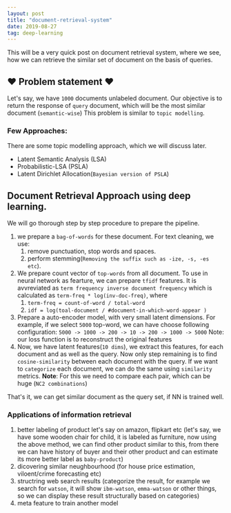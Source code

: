 ```yaml
---
layout: post
title: "document-retrieval-system"
date: 2019-08-27
tag: deep-learning
---
```


This will be a very quick post on document retrieval system, where we see, how we can retrieve the similar set of document on the basis of queries.

## ❤ Problem statement ❤
Let's say, we have `1000` documents unlabeled document. Our objective is to return the response of `query` document, which will be the most similar document (`semantic-wise`) This problem is similar to `topic modelling`.

### Few Approaches:
There are some topic modelling approach, which we will discuss later.
- Latent Semantic Analysis (LSA)
- Probabilistic-LSA (PSLA)
- Latent Dirichlet Allocation(`Bayesian version of PSLA`)


## Document Retrieval Approach using deep learning.
We will go thorough step by step procedure to prepare the pipeline.
1. we prepare a `bag-of-words` for these document. For text cleaning, we use:
    1. remove punctuation, stop words  and spaces. 
    2. perform stemming(`Removing the suffix such as -ize, -s, -es etc`).
2. We prepare count vector of `top-words` from all document. To use in neural network as fearture, we can prepare `tfidf` features. It is avvreviated as `term frequency inverse document frequency` which is calculated as `term-freq * log(inv-doc-freq)`, where 
    1. `term-freq = count-of-word / total-word`
    2. `idf = log(toal-document / #document-in-which-word-appear )`
3. Prepare a auto-encoder model, with very small latent dimensions. For example, if we select `5000` top-word, we can have choose following configuration:
    `5000 -> 1000 -> 200 -> 10 -> 200 -> 1000 -> 5000`
Note: our loss function is to reconstruct the original features
4. Now, we have latent features(`10 dims`), we extract this features, for each document and as well as the query. Now only step remaining is to find `cosine-similarity` between each document with the query. If we want to `categorize` each document, we can do the same using `similarity` metrics.
**Note**: For this we need to compare each pair, which can be huge (`NC2 combinations`)

That's it, we can get similar document as the query set, if NN is trained well.

### Applications of information retrieval
1. better labeling of product let's say on amazon, flipkart etc (let's say, we have some wooden chair for child, it is labeled as furniture, now using the above method, we can find other product similar to this, from there we can have history of buyer and their other product and can estimate its more better label as `baby-product`)
2. dicovering similar neughbourhood (for house price estimation, viloent/crime forecasting etc)
3. structring web search results (categorize the result, for example we search for `watson`, it will show `ibm-watson`, `emma-watson` or other things, so we can display these result structurally based on categories)
4. meta feature to train another model
